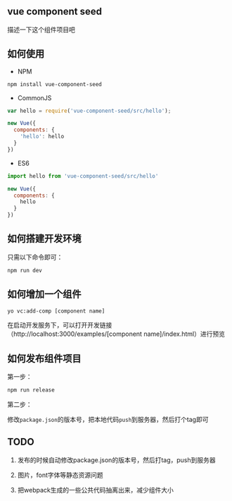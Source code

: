 ## vue component seed

描述一下这个组件项目吧

## 如何使用

- NPM

```sh
npm install vue-component-seed
```

- CommonJS

```js
var hello = require('vue-component-seed/src/hello');

new Vue({
  components: {
    'hello': hello
  }
})
```
- ES6

```js
import hello from 'vue-component-seed/src/hello'

new Vue({
  components: {
    hello
  }
})
```

## 如何搭建开发环境

只需以下命令即可：
```sh
npm run dev
```

## 如何增加一个组件

```sh
yo vc:add-comp [component name]
```
在启动开发服务下，可以打开开发链接（http://localhost:3000/examples/[component name]/index.html）进行预览

## 如何发布组件项目

第一步：
```sh
npm run release
```

第二步：

修改`package.json`的版本号，把本地代码`push`到服务器，然后打个tag即可

## TODO

1. 发布的时候自动修改package.json的版本号，然后打tag，push到服务器

2. 图片，font字体等静态资源问题

3. 把webpack生成的一些公共代码抽离出来，减少组件大小
